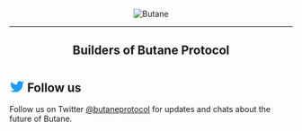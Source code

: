 <p align="center">
  <img src="https://avatars.githubusercontent.com/u/142697482?s=200&v=4" alt="Butane" width="425" />
  <hr />
<h2 align="center" style="border-bottom: none">Builders of Butane Protocol</h2>
</p>

## <img src="https://raw.githubusercontent.com/CardanoSolutions/ogmios/master/.github/twitter.svg" height="32" /> Follow us

Follow us on Twitter [@butaneprotocol](https://twitter.com/butaneprotocol) for updates and chats about the future of Butane.
